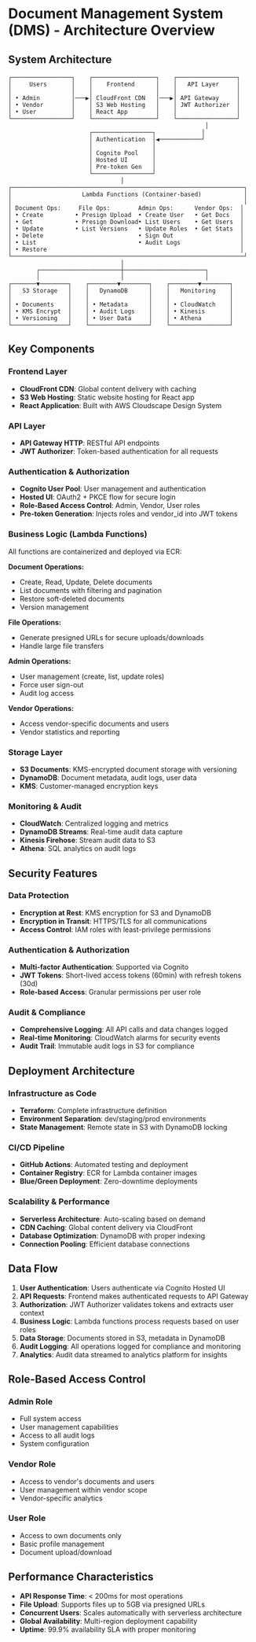 # Document Management System (DMS) - Architecture Overview

## System Architecture

```
┌─────────────────┐    ┌──────────────────┐    ┌─────────────────┐
│     Users       │    │    Frontend      │    │   API Layer     │
│                 │    │                  │    │                 │
│ • Admin         │───▶│ CloudFront CDN   │───▶│ API Gateway     │
│ • Vendor        │    │ S3 Web Hosting   │    │ JWT Authorizer  │
│ • User          │    │ React App        │    │                 │
└─────────────────┘    └──────────────────┘    └─────────────────┘
                                                        │
                       ┌─────────────────┐             │
                       │ Authentication  │◀────────────┘
                       │                 │
                       │ Cognito Pool    │
                       │ Hosted UI       │
                       │ Pre-token Gen   │
                       └─────────────────┘
                                │
┌──────────────────────────────────────────────────────────────────┐
│                    Lambda Functions (Container-based)            │
│                                                                  │
│ Document Ops:     File Ops:        Admin Ops:      Vendor Ops:  │
│ • Create         • Presign Upload  • Create User   • Get Docs   │
│ • Get            • Presign Download• List Users    • Get Users  │
│ • Update         • List Versions   • Update Roles  • Get Stats  │
│ • Delete                           • Sign Out                   │
│ • List                             • Audit Logs                 │
│ • Restore                                                       │
└──────────────────────────────────────────────────────────────────┘
                                │
        ┌───────────────────────┼───────────────────────┐
        │                       │                       │
┌───────▼────────┐    ┌────────▼────────┐    ┌────────▼────────┐
│   S3 Storage   │    │   DynamoDB      │    │   Monitoring    │
│                │    │                 │    │                 │
│ • Documents    │    │ • Metadata      │    │ • CloudWatch    │
│ • KMS Encrypt  │    │ • Audit Logs    │    │ • Kinesis       │
│ • Versioning   │    │ • User Data     │    │ • Athena        │
└────────────────┘    └─────────────────┘    └─────────────────┘
```

## Key Components

### Frontend Layer
- **CloudFront CDN**: Global content delivery with caching
- **S3 Web Hosting**: Static website hosting for React app
- **React Application**: Built with AWS Cloudscape Design System

### API Layer
- **API Gateway HTTP**: RESTful API endpoints
- **JWT Authorizer**: Token-based authentication for all requests

### Authentication & Authorization
- **Cognito User Pool**: User management and authentication
- **Hosted UI**: OAuth2 + PKCE flow for secure login
- **Role-Based Access Control**: Admin, Vendor, User roles
- **Pre-token Generation**: Injects roles and vendor_id into JWT tokens

### Business Logic (Lambda Functions)
All functions are containerized and deployed via ECR:

**Document Operations:**
- Create, Read, Update, Delete documents
- List documents with filtering and pagination
- Restore soft-deleted documents
- Version management

**File Operations:**
- Generate presigned URLs for secure uploads/downloads
- Handle large file transfers

**Admin Operations:**
- User management (create, list, update roles)
- Force user sign-out
- Audit log access

**Vendor Operations:**
- Access vendor-specific documents and users
- Vendor statistics and reporting

### Storage Layer
- **S3 Documents**: KMS-encrypted document storage with versioning
- **DynamoDB**: Document metadata, audit logs, user data
- **KMS**: Customer-managed encryption keys

### Monitoring & Audit
- **CloudWatch**: Centralized logging and metrics
- **DynamoDB Streams**: Real-time audit data capture
- **Kinesis Firehose**: Stream audit data to S3
- **Athena**: SQL analytics on audit logs

## Security Features

### Data Protection
- **Encryption at Rest**: KMS encryption for S3 and DynamoDB
- **Encryption in Transit**: HTTPS/TLS for all communications
- **Access Control**: IAM roles with least-privilege permissions

### Authentication & Authorization
- **Multi-factor Authentication**: Supported via Cognito
- **JWT Tokens**: Short-lived access tokens (60min) with refresh tokens (30d)
- **Role-based Access**: Granular permissions per user role

### Audit & Compliance
- **Comprehensive Logging**: All API calls and data changes logged
- **Real-time Monitoring**: CloudWatch alarms for security events
- **Audit Trail**: Immutable audit logs in S3 for compliance

## Deployment Architecture

### Infrastructure as Code
- **Terraform**: Complete infrastructure definition
- **Environment Separation**: dev/staging/prod environments
- **State Management**: Remote state in S3 with DynamoDB locking

### CI/CD Pipeline
- **GitHub Actions**: Automated testing and deployment
- **Container Registry**: ECR for Lambda container images
- **Blue/Green Deployment**: Zero-downtime deployments

### Scalability & Performance
- **Serverless Architecture**: Auto-scaling based on demand
- **CDN Caching**: Global content delivery via CloudFront
- **Database Optimization**: DynamoDB with proper indexing
- **Connection Pooling**: Efficient database connections

## Data Flow

1. **User Authentication**: Users authenticate via Cognito Hosted UI
2. **API Requests**: Frontend makes authenticated requests to API Gateway
3. **Authorization**: JWT Authorizer validates tokens and extracts user context
4. **Business Logic**: Lambda functions process requests based on user roles
5. **Data Storage**: Documents stored in S3, metadata in DynamoDB
6. **Audit Logging**: All operations logged for compliance and monitoring
7. **Analytics**: Audit data streamed to analytics platform for insights

## Role-Based Access Control

### Admin Role
- Full system access
- User management capabilities
- Access to all audit logs
- System configuration

### Vendor Role
- Access to vendor's documents and users
- User management within vendor scope
- Vendor-specific analytics

### User Role
- Access to own documents only
- Basic profile management
- Document upload/download

## Performance Characteristics

- **API Response Time**: < 200ms for most operations
- **File Upload**: Supports files up to 5GB via presigned URLs
- **Concurrent Users**: Scales automatically with serverless architecture
- **Global Availability**: Multi-region deployment capability
- **Uptime**: 99.9% availability SLA with proper monitoring
